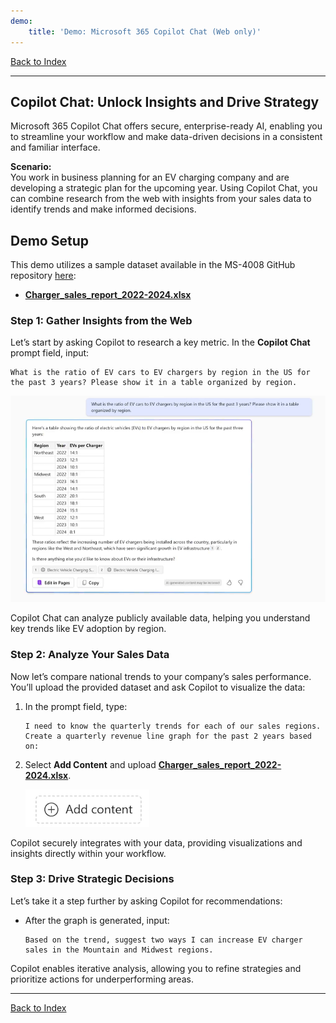 ```yaml
---
demo:
    title: 'Demo: Microsoft 365 Copilot Chat (Web only)'
---
```


[Back to Index](https://microsoftlearning.github.io/MS-4012-Microsoft-Copilot-Web-Based-Interactive-Experience-for-Executives/)

---

## **Copilot Chat: Unlock Insights and Drive Strategy**

Microsoft 365 Copilot Chat offers secure, enterprise-ready AI, enabling you to streamline your workflow and make data-driven decisions in a consistent and familiar interface.

**Scenario:**  
You work in business planning for an EV charging company and are developing a strategic plan for the upcoming year. Using Copilot Chat, you can combine research from the web with insights from your sales data to identify trends and make informed decisions.

## **Demo Setup**

This demo utilizes a sample dataset available in the MS-4008 GitHub repository [here](https://github.com/MicrosoftLearning/MS-4008-Microsoft-365-Copilot-Interactive-Experience-for-Executives/tree/master/ResourceFiles):

- [**Charger_sales_report_2022-2024.xlsx**](https://github.com/MicrosoftLearning/MS-4008-Microsoft-365-Copilot-Interactive-Experience-for-Executives/raw/master/ResourceFiles/Charger_sales_report_2022-2024.xlsx)

### **Step 1: Gather Insights from the Web**

Let’s start by asking Copilot to research a key metric. In the **Copilot Chat** prompt field, input:

```text
What is the ratio of EV cars to EV chargers by region in the US for the past 3 years? Please show it in a table organized by region.
```

![Screenshot showing Copilot Chat EV charger Prompt.](../Demos/Media/copilot-chat-ev-charger-prompt.png)

Copilot Chat can analyze publicly available data, helping you understand key trends like EV adoption by region.

### **Step 2: Analyze Your Sales Data**

Now let’s compare national trends to your company’s sales performance. You’ll upload the provided dataset and ask Copilot to visualize the data:

1. In the prompt field, type:

   ```text
   I need to know the quarterly trends for each of our sales regions. Create a quarterly revenue line graph for the past 2 years based on:
   ```

2. Select **Add Content** and upload [**Charger_sales_report_2022-2024.xlsx**](https://github.com/MicrosoftLearning/MS-4008-Microsoft-365-Copilot-Interactive-Experience-for-Executives/raw/master/ResourceFiles/Charger_sales_report_2022-2024.xlsx).

    ![add content copilot chat.](../Demos/Media/add-content-copilot-chat.png)

Copilot securely integrates with your data, providing visualizations and insights directly within your workflow.

### **Step 3: Drive Strategic Decisions**

Let’s take it a step further by asking Copilot for recommendations:

- After the graph is generated, input:

    ```text
    Based on the trend, suggest two ways I can increase EV charger sales in the Mountain and Midwest regions.
    ```

Copilot enables iterative analysis, allowing you to refine strategies and prioritize actions for underperforming areas.

---

[Back to Index](https://microsoftlearning.github.io/MS-4008-Microsoft-365-Copilot-Interactive-Experience-for-Executives/)
